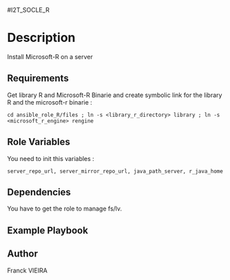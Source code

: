 #I2T_SOCLE_R

Description
=========

Install Microsoft-R on a server

Requirements
------------

Get library R and Microsoft-R Binarie and create symbolic link for the library R and the microsoft-r binarie :

`
cd ansible_role_R/files ;
ln -s <library_r_directory> library ;
ln -s <microsoft_r_engine> rengine
`


Role Variables
--------------

You need to init this variables :

`
server_repo_url, server_mirror_repo_url, java_path_server, r_java_home
`


Dependencies
------------

You have to get the role to manage fs/lv.

Example Playbook
----------------


Author
------------------

Franck VIEIRA

